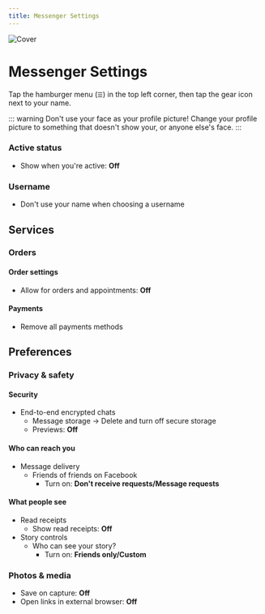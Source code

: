 ```yaml
---
title: Messenger Settings
---
```


![Cover](/assets/covers/messenger.png)

# Messenger Settings

Tap the hamburger menu (`☰`) in the top left corner, then tap the gear icon next to your name.

::: warning Don't use your face as your profile picture!
Change your profile picture to something that doesn't show your, or anyone else's face.
:::

### Active status

*  Show when you're active: **Off**

### Username

* Don't use your name when choosing a username

## Services

### Orders

#### Order settings

* Allow for orders and appointments: **Off**

#### Payments

* Remove all payments methods

## Preferences

### Privacy & safety

#### Security

* End-to-end encrypted chats
  * Message storage -> Delete and turn off secure storage
  * Previews: **Off**

#### Who can reach you

* Message delivery
  * Friends of friends on Facebook
    * Turn on: **Don't receive requests/Message requests**

#### What people see

* Read receipts
  * Show read receipts: **Off**
* Story controls
  * Who can see your story?
    * Turn on: **Friends only/Custom**

### Photos & media

* Save on capture: **Off**
* Open links in external browser: **Off**
